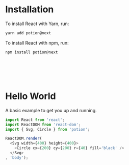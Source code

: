 # Installation<a class="anchor" name="installation"></a>

To install React with Yarn, run:

```bash
yarn add potion@next
```

To install React with npm, run:

```bash
npm install potion@next
```

<h1>&nbsp;</h1>

# Hello World<a class="anchor" name="helloWorld"></a>

A basic example to get you up and running.

```javascript
import React from 'react';
import ReactDOM from 'react-dom';
import { Svg, Circle } from 'potion';

ReactDOM.render(
  <Svg width={400} height={400}>
    <Circle cx={200} cy={200} r={40} fill='black' />
  </Svg>
, 'body');
```